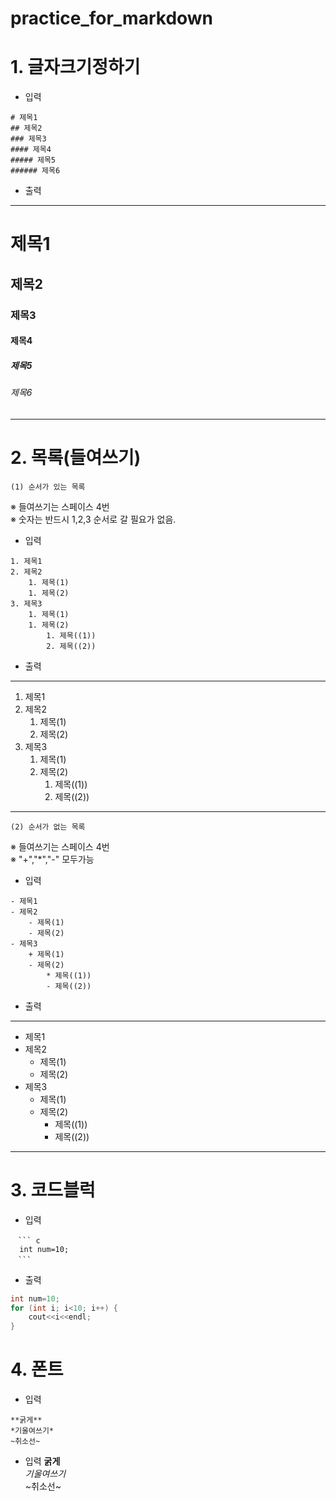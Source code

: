 # practice_for_markdown

# 1. 글자크기정하기

* 입력
```
# 제목1  
## 제목2  
### 제목3  
#### 제목4  
##### 제목5  
###### 제목6  
```
* 출력
-----
# 제목1  
## 제목2  
### 제목3  
#### 제목4  
##### 제목5  
###### 제목6 
-----

# 2. 목록(들여쓰기)

    (1) 순서가 있는 목록  
※ 들여쓰기는 스페이스 4번  
※ 숫자는 반드시 1,2,3 순서로 갈 필요가 없음.  
* 입력
```
1. 제목1  
2. 제목2  
    1. 제목(1)  
    1. 제목(2)  
3. 제목3
    1. 제목(1)
    1. 제목(2)  
        1. 제목((1))  
        2. 제목((2))    
```
* 출력
---
1. 제목1  
1. 제목2  
    1. 제목(1)  
    2. 제목(2)  
1. 제목3  
    1. 제목(1)  
    1. 제목(2)  
        1. 제목((1))  
        1. 제목((2))  
---


    (2) 순서가 없는 목록  
※ 들여쓰기는 스페이스 4번  
※ "+","*","-" 모두가능
* 입력
```
- 제목1  
- 제목2  
    - 제목(1)  
    - 제목(2)  
- 제목3
    + 제목(1)
    - 제목(2)  
        * 제목((1))  
        - 제목((2))    
```
* 출력
---
- 제목1  
- 제목2  
    - 제목(1)  
    - 제목(2)  
- 제목3
    - 제목(1)
    - 제목(2)  
        - 제목((1))  
        - 제목((2))  
---

# 3. 코드블럭
* 입력
```
　``` c  
  int num=10;  
　```
```


* 출력
``` c
int num=10;
for (int i; i<10; i++) {
    cout<<i<<endl;
}
```

# 4. 폰트
* 입력
```
**굵게**
*기울여쓰기*
~취소선~
```

* 입력
**굵게**  
*기울여쓰기*  
~취소선~  
